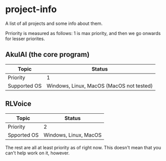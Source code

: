 # project-info
A list of all projects and some info about them.

Prriority is measured as follows: 1 is max priority, and then we go onwards for lesser priorites.

## AkulAI (the core program)
| Topic    | Status |
| ----------- | ----------- |
| Priority    | 1 |
| Supported OS    | Windows, Linux, MacOS (MacOS not tested) |

## RLVoice
| Topic    | Status |
| ----------- | ----------- |
| Priority    | 2 |
| Spported OS    | Windows, Linux, MacOS |

The rest are all at least priority as of right now. This doesn't mean that you can't help work on it, however.

